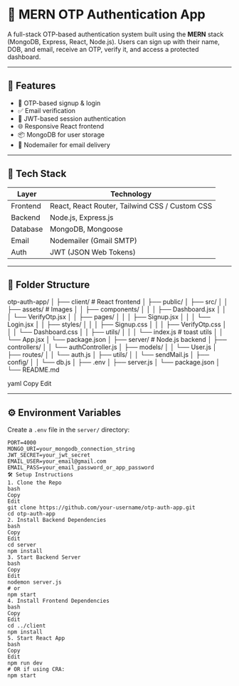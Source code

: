# 🔐 MERN OTP Authentication App

A full-stack OTP-based authentication system built using the **MERN** stack (MongoDB, Express, React, Node.js). Users can sign up with their name, DOB, and email, receive an OTP, verify it, and access a protected dashboard.

---

## 🚀 Features

- 🔐 OTP-based signup & login
- ✅ Email verification
- 🧾 JWT-based session authentication
- 🌐 Responsive React frontend
- 📦 MongoDB for user storage
- 📧 Nodemailer for email delivery

---

## 🧩 Tech Stack

| Layer       | Technology                |
|------------|---------------------------|
| Frontend    | React, React Router, Tailwind CSS / Custom CSS |
| Backend     | Node.js, Express.js       |
| Database    | MongoDB, Mongoose         |
| Email       | Nodemailer (Gmail SMTP)   |
| Auth        | JWT (JSON Web Tokens)     |

---

## 📁 Folder Structure

otp-auth-app/
│
├── client/ # React frontend
│ ├── public/
│ ├── src/
│ │ ├── assets/ # Images
│ │ ├── components/
│ │ │ ├── Dashboard.jsx
│ │ │ └── VerifyOtp.jsx
│ │ ├── pages/
│ │ │ ├── Signup.jsx
│ │ │ └── Login.jsx
│ │ ├── styles/
│ │ │ ├── Signup.css
│ │ │ ├── VerifyOtp.css
│ │ │ └── Dashboard.css
│ │ ├── utils/
│ │ │ └── index.js # toast utils
│ │ └── App.jsx
│ └── package.json
│
├── server/ # Node.js backend
│ ├── controllers/
│ │ └── authController.js
│ ├── models/
│ │ └── User.js
│ ├── routes/
│ │ └── auth.js
│ ├── utils/
│ │ └── sendMail.js
│ ├── config/
│ │ └── db.js
│ ├── .env
│ ├── server.js
│ └── package.json
│
└── README.md

yaml
Copy
Edit

---

## ⚙️ Environment Variables

Create a `.env` file in the `server/` directory:

```env
PORT=4000
MONGO_URI=your_mongodb_connection_string
JWT_SECRET=your_jwt_secret
EMAIL_USER=your_email@gmail.com
EMAIL_PASS=your_email_password_or_app_password
🛠️ Setup Instructions
1. Clone the Repo
bash
Copy
Edit
git clone https://github.com/your-username/otp-auth-app.git
cd otp-auth-app
2. Install Backend Dependencies
bash
Copy
Edit
cd server
npm install
3. Start Backend Server
bash
Copy
Edit
nodemon server.js
# or
npm start
4. Install Frontend Dependencies
bash
Copy
Edit
cd ../client
npm install
5. Start React App
bash
Copy
Edit
npm run dev
# OR if using CRA:
npm start
